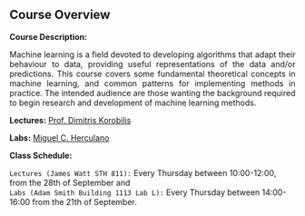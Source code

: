 <!--![](images/Media_459455_smxx.jpg)-->


## Course Overview

**Course Description:**

<p align="justify"> Machine learning is a field devoted to developing algorithms that adapt their behaviour to data, providing useful representations of the data and/or predictions. This course covers some fundamental theoretical concepts in machine learning, and common patterns for implementing methods in practice. The intended audience are those wanting the background required to begin research and development of machine learning methods. <p>

**Lectures:** [Prof. Dimitris Korobilis](https://www.gla.ac.uk/schools/business/staff/dimitriskorobilis/)

**Labs:** [Miguel C. Herculano](https://www.gla.ac.uk/schools/business/staff/miguelcolburnherculano/)


**Class Schedule:** 

`Lectures (James Watt STH 811):` Every Thursday between 10:00-12:00, from the 28th of September and <br>
`Labs (Adam Smith Building 1113 Lab L):` Every Thursday between 14:00-16:00 from the 21th of September.



```{tableofcontents}
```


